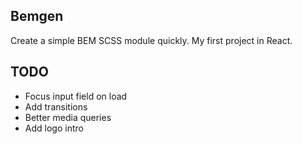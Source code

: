 ## Bemgen

Create a simple BEM SCSS module quickly.
My first project in React.

## TODO

- Focus input field on load
- Add transitions
- Better media queries
- Add logo intro
